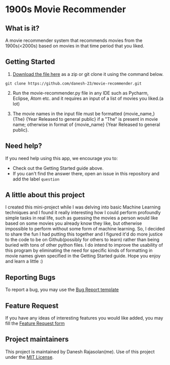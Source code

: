 # 1900s Movie Recommender

## What is it?

A movie recommender system that recommends movies from the 1900s(<2000s) based on movies in that time period that you liked.

## Getting Started

1. [Download the file here](https://github.com/danesh-23/movie-recommender/archive/master.zip) as a zip or git clone it using the command below.
```
git clone https://github.com/danesh-23/movie-recommender.git
```

2. Run the movie-recommender.py file in any IDE such as Pycharm, Eclipse, Atom etc. and it requires an input of a list of movies you liked.(a lot)

3. The movie names in the input file must be formatted {movie_name,} {The} {Year Released to general public} if a "The" is present in movie name; otherwise in format of {movie_name} {Year Released to general public}.

## Need help?

If you need help using this app, we encourage you to:

- Check out the Getting Started guide above.
- If you can't find the answer there, open an issue in this repository and add the label `question`

## A little about this project

I created this mini-project while I was delving into basic Machine Learning techniques and I found it really interesting how I could perform profoundly simple tasks in real life, such as guessing the movies a person would like based on some movies you already know they like, but otherwise impossible to perform without some form of machine learning. So, I decided to share the fun I had putting this together and I figured it'd do more justice to the code to be on Github(possibly for others to learn) rather than being buried with tons of other python files. I do intend to improve the usability of this program by eliminating the need for specific kinds of formatting in movie names given specified in the Getting Started guide. Hope you enjoy and learn a little :)

## Reporting Bugs

To report a bug, you may use the [Bug Report template](.github/ISSUE_TEMPLATE/bug_report.md)

## Feature Request

If you have any ideas of interesting features you would like added, you may fill the [Feature Request form](.github/ISSUE_TEMPLATE/feature_request.md)

## Project maintainers

This project is maintained by Danesh Rajasolan(me). Use of this project under the [MIT License](LICENSE.md).

